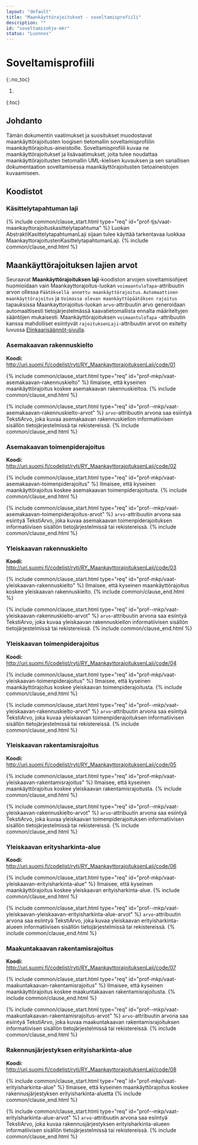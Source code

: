 ```yaml
---
layout: "default"
title: "Maankäyttörajoitukset - soveltamisprofiili"
description: ""
id: "soveltamisohje-mkr"
status: "Luonnos"
---
```

# Soveltamisprofiili

{:.no_toc}

1. 
{:toc}

## Johdanto

Tämän dokumentin vaatimukset ja suositukset muodostavat maankäyttörajoitusten loogisen tietomallin soveltamisprofiilin maankäyttörajoitus-aineistoille. Soveltamisprofiili kuvaa ne maankäyttörajoitukset ja lisävaatimukset, joita tulee noudattaa maankäyttörajoitusten tietomallin UML-kielisen kuvauksen ja sen sanallisen dokumentaation soveltamisessa maankäyttörajoitusten tietoaineistojen kuvaamiseen.

## Koodistot


### Käsittelytapahtuman laji

<!--Lisää sisäiset linkit vielä -->
{% include common/clause_start.html type="req" id="prof-tjs/vaat-maankayttorajoituskasittelytapahtuma" %}
Luokan AbstraktiKasittelytapahtumanLaji sijaan tulee käyttää tarkentavaa luokkaa MaankayttorajoitustenKasittelytapahtumanLaji.
{% include common/clause_end.html %}

## Maankäyttörajoituksen lajien arvot

Seuraavat **Maankäyttörajoituksen laji**-koodiston arvojen soveltamisohjeet huomioidaan vain Maankayttorajoitus-luokan ```voimaantuloTapa```-attribuutin arvon ollessa ```Päätöksellä annettu maankäyttörajoitus```. ```Automaattinen maankäyttörajoitus``` ja ```Voimassa olevan maankäyttöpäätöksen rajoitus``` tapauksissa Maankayttorajoitus-luokan ```arvo```-attribuutin arvo generoidaan automaattisesti tietojärjestelmässä kaavatietomallista ennalta määriteltyjen sääntöjen mukaisesti. Maankäyttörajoituksen ```voimaantuloTapa``` -attribuutin kanssa mahdolliset esiintyvät ```rajoituksenLaji```-attribuutin arvot on esitelty luvussa [Elinkaarisäännöt-sivulla](https://ym-rakennettu-ymparisto.github.io/maankayttorajoitusten-tietomalli/1.0-dev/looginenmalli/elinkaarisaannot.html#sallitut-maankäyttörajoituksen-voimaantulotavat-maankäyttörajoituksen-lajeille). 


### Asemakaavan rakennuskielto

**Koodi:** http://uri.suomi.fi/codelist/rytj/RY_MaankayttorajoituksenLaji/code/01

<!--Lisää sisäiset linkit vielä -->
{% include common/clause_start.html type="req" id="prof-mkp/vaat-asemakaavan-rakennuskielto" %}
Ilmaisee, että kyseinen maankäyttörajoitus koskee asemakaavan rakennuskieltoa.
{% include common/clause_end.html %}

<!--Lisää sisäiset linkit vielä -->
{% include common/clause_start.html type="req" id="prof--mkp/vaat-asemakaavan-rakennuskielto-arvot" %}
```arvo```-attribuutin arvona saa esiintyä TekstiArvo, joka kuvaa asemakaavan rakennuskiellon informatiivisen sisällön tietojärjestelmissä tai rekistereissä.
{% include common/clause_end.html %}

### Asemakaavan toimenpiderajoitus

**Koodi:** http://uri.suomi.fi/codelist/rytj/RY_MaankayttorajoituksenLaji/code/02

<!--Lisää sisäiset linkit vielä -->
{% include common/clause_start.html type="req" id="prof-mkp/vaat-asemakaavan-toimenpiderajoitus" %}
Ilmaisee, että kyseinen maankäyttörajoitus koskee asemakaavan toimenpiderajoitusta.
{% include common/clause_end.html %}

<!--Lisää sisäiset linkit vielä -->
{% include common/clause_start.html type="req" id="prof--mkp/vaat-asemakaavan-toimenpiderajoitus-arvot" %}
```arvo```-attribuutin arvona saa esiintyä TekstiArvo, joka kuvaa asemakaavan toimenpiderajoituksen informatiivisen sisällön tietojärjestelmissä tai rekistereissä.
{% include common/clause_end.html %}


### Yleiskaavan rakennuskielto

**Koodi:** http://uri.suomi.fi/codelist/rytj/RY_MaankayttorajoituksenLaji/code/03

<!--Lisää sisäiset linkit vielä -->
{% include common/clause_start.html type="req" id="prof-mkp/vaat-yleiskaavan-rakennuskielto" %}
Ilmaisee, että kyseinen maankäyttörajoitus koskee yleiskaavan rakennuskielto.
{% include common/clause_end.html %}

<!--Lisää sisäiset linkit vielä -->
{% include common/clause_start.html type="req" id="prof--mkp/vaat-yleiskaavan-rakennuskielto-arvot" %}
```arvo```-attribuutin arvona saa esiintyä TekstiArvo, joka kuvaa yleiskaavan rakennuskiellon informatiivisen sisällön tietojärjestelmissä tai rekistereissä.
{% include common/clause_end.html %}

### Yleiskaavan toimenpiderajoitus

**Koodi:** http://uri.suomi.fi/codelist/rytj/RY_MaankayttorajoituksenLaji/code/04

<!--Lisää sisäiset linkit vielä -->
{% include common/clause_start.html type="req" id="prof-mkp/vaat-yleiskaavan-toimenpiderajoitus" %}
Ilmaisee, että kyseinen maankäyttörajoitus koskee yleiskaavan toimenpiderajoitusta.
{% include common/clause_end.html %}

<!--Lisää sisäiset linkit vielä -->
{% include common/clause_start.html type="req" id="prof--mkp/vaat-yleiskaavan-rakennuskielto-arvot" %}
```arvo```-attribuutin arvona saa esiintyä TekstiArvo, joka kuvaa yleiskaavan toimenpiderajoituksen informatiivisen sisällön tietojärjestelmissä tai rekistereissä.
{% include common/clause_end.html %}

### Yleiskaavan rakentamisrajoitus

**Koodi:** http://uri.suomi.fi/codelist/rytj/RY_MaankayttorajoituksenLaji/code/05

<!--Lisää sisäiset linkit vielä -->
{% include common/clause_start.html type="req" id="prof-mkp/vaat-yleiskaavan-rakentamisrajoitus" %}
Ilmaisee, että kyseinen maankäyttörajoitus koskee yleiskaavan rakentamisrajoitusta.
{% include common/clause_end.html %}

<!--Lisää sisäiset linkit vielä -->
{% include common/clause_start.html type="req" id="prof--mkp/vaat-yleiskaavan-rakennuskielto-arvot" %}
```arvo```-attribuutin arvona saa esiintyä TekstiArvo, joka kuvaa yleiskaavan toimenpiderajoituksen informatiivisen sisällön tietojärjestelmissä tai rekistereissä.
{% include common/clause_end.html %}

### Yleiskaavan eritysharkinta-alue

**Koodi:** http://uri.suomi.fi/codelist/rytj/RY_MaankayttorajoituksenLaji/code/06

<!--Lisää sisäiset linkit vielä -->
{% include common/clause_start.html type="req" id="prof-mkp/vaat-yleiskaavan-erityisharkinta-alue" %}
Ilmaisee, että kyseinen maankäyttörajoitus koskee yleiskaavan erityisharkinta-alue.
{% include common/clause_end.html %}

<!--Lisää sisäiset linkit vielä -->
{% include common/clause_start.html type="req" id="prof--mkp/vaat-yleiskaavan-yleiskaavan-erityisharkinta-alue-arvot" %}
```arvo```-attribuutin arvona saa esiintyä TekstiArvo, joka kuvaa yleiskaavan erityisharkinta-alueen informatiivisen sisällön tietojärjestelmissä tai rekistereissä.
{% include common/clause_end.html %}

### Maakuntakaavan rakentamisrajoitus

**Koodi:** http://uri.suomi.fi/codelist/rytj/RY_MaankayttorajoituksenLaji/code/07

<!--Lisää sisäiset linkit vielä -->
{% include common/clause_start.html type="req" id="prof-mkp/vaat-maakuntakaavan-rakentamisrajoitus" %}
Ilmaisee, että kyseinen maankäyttörajoitus koskee maakuntakaavan rakentamisrajoitusta.
{% include common/clause_end.html %}

<!--Lisää sisäiset linkit vielä -->
{% include common/clause_start.html type="req" id="prof--mkp/vaat-maakuntakaavan-rakentamisrajoitus-arvot" %}
```arvo```-attribuutin arvona saa esiintyä TekstiArvo, joka kuvaa maakuntakaavan rakentamisrajoituksen informatiivisen sisällön tietojärjestelmissä tai rekistereissä.
{% include common/clause_end.html %}

### Rakennusjärjestyksen erityisharkinta-alue

**Koodi:** http://uri.suomi.fi/codelist/rytj/RY_MaankayttorajoituksenLaji/code/08

<!--Lisää sisäiset linkit vielä -->
{% include common/clause_start.html type="req" id="prof-mkp/vaat-erityisharkinta-alue" %}
Ilmaisee, että kyseinen maankäyttörajoitus koskee rakennusjärjestyksen erityisharkinta-aluetta 
{% include common/clause_end.html %}

<!--Lisää sisäiset linkit vielä -->
{% include common/clause_start.html type="req" id="prof--mkp/vaat-erityisharkinta-alue-arvot" %}
```arvo```-attribuutin arvona saa esiintyä TekstiArvo, joka kuvaa rakennusjärjestyksen erityisharkinta-alueen informatiivisen sisällön tietojärjestelmissä tai rekistereissä.
{% include common/clause_end.html %}